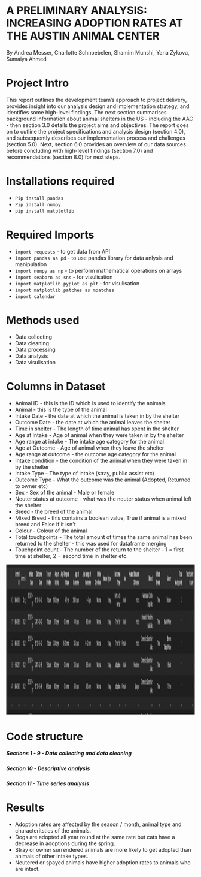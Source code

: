 # A PRELIMINARY ANALYSIS: INCREASING ADOPTION RATES AT THE AUSTIN ANIMAL CENTER

By Andrea Messer, Charlotte Schnoebelen, Shamim Munshi, Yana Zykova, Sumaiya Ahmed

# Project Intro
This report outlines the development team’s approach to project delivery, provides insight into our analysis design and implementation strategy, and identifies some high-level findings. The next section summarises background information about animal shelters in the US - including the AAC - then section 3.0 details the project aims and objectives. The report goes on to outline the project specifications and analysis design (section 4.0), and subsequently describes our implementation process and challenges (section 5.0). Next, section 6.0 provides an overview of our data sources before concluding with high-level findings (section 7.0) and recommendations (section 8.0) for next steps. 

# Installations required
* `Pip install pandas`
* `Pip install numpy`
* `pip install matplotlib `

# Required Imports
* `import requests` - to get data from API
* `import pandas as pd` - to use pandas library for data anlysis and manipulation
* `import numpy as np` - to perform mathematical operations on arrays 
* `import seaborn as sns` - for visulisation
* `import matplotlib.pyplot as plt` - for visulisation
* `import matplotlib.patches as mpatches`
* `import calendar`

# Methods used
* Data collecting
* Data cleaning
* Data processing 
* Data analysis
* Data visulisation
  
# Columns in Dataset
* Animal ID - this is the ID which is used to identify the animals
* Animal - this is the type of the animal
* Intake Date - the date at which the animal is taken in by the shelter
* Outcome Date - the date at which the animal leaves the shelter
* Time in shelter - The length of time animal has spent in the shelter
* Age at Intake - Age of animal when they were taken in by the shelter
* Age range at intake - The intake age category for the animal
* Age at Outcome - Age of animal when they leave the shelter
* Age range at outcome - the outcome age category for the animal
* Intake condition - the condition of the animal when they were taken in by the shelter
* Intake Type - The type of intake (stray, public assist etc)
* Outcome Type - What the outcome was the animal (Adopted, Returned to owner etc)
* Sex - Sex of the animal - Male or female
* Neuter status at outcome - what was the neuter status when animal left the shelter
* Breed - the breed of the animal
* Mixed Breed - this contains a boolean value, True if animal is a mixed breed and False if it isn't
* Colour - Colour of the animal
* Total touchpoints - The total amount of times the same animal has been returned to the shelter - this was used for dataframe merging
* Touchpoint count - The number of the return to the shelter - 1 = first time at shelter, 2 = second time in shelter etc.

<img src="Dataframe.png" width="2000" height="400" />


# Code structure
##### *Sections 1 - 9 - Data collecting and data cleaning*
##### *Section 10 - Descriptive analysis*
##### *Section 11 - Time series analysis*

# Results
* Adoption rates are affected by the season / month, animal type and characteritstics of the animals.
* Dogs are adopted all year round at the same rate but cats have a decrease in adoptions during the spring.
* Stray or owner surrendered animals are more likely to get adopted than animals of other intake types.
* Neutered or spayed animals have higher adoption rates to animals who are intact. 




